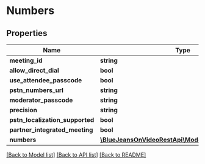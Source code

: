 # Numbers

## Properties
Name | Type | Description | Notes
------------ | ------------- | ------------- | -------------
**meeting_id** | **string** |  | [optional] 
**allow_direct_dial** | **bool** |  | [optional] 
**use_attendee_passcode** | **bool** |  | [optional] 
**pstn_numbers_url** | **string** |  | [optional] 
**moderator_passcode** | **string** |  | [optional] 
**precision** | **string** |  | [optional] 
**pstn_localization_supported** | **bool** |  | [optional] 
**partner_integrated_meeting** | **bool** |  | [optional] 
**numbers** | [**\BlueJeansOnVideoRestApi\Model\NumbersNumbers[]**](NumbersNumbers.md) |  | [optional] 

[[Back to Model list]](../README.md#documentation-for-models) [[Back to API list]](../README.md#documentation-for-api-endpoints) [[Back to README]](../README.md)


